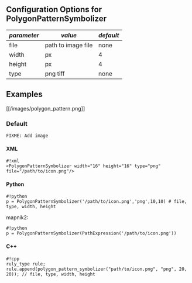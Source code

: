 <!-- Name: PolygonPatternSymbolizer -->
<!-- Version: 8 -->
<!-- Last-Modified: 2011/10/14 08:15:29 -->
<!-- Author: floledermann -->
## Configuration Options for PolygonPatternSymbolizer

| *parameter* | *value* | *default* |
--------------|---------|-----------|
| file | path to image file | none |
| width | px | 4 |
| height | px | 4 |
| type | png tiff | none |

## Examples

[[/images/polygon_pattern.png]]

### Default

` FIXME: Add image `

#### XML

    #!xml
    <PolygonPatternSymbolizer width="16" height="16" type="png" file="/path/to/icon.png"/>

#### Python


    #!python
    p = PolygonPatternSymbolizer('/path/to/icon.png','png',10,10) # file, type, width, height

mapnik2:


    #!python
    p = PolygonPatternSymbolizer(PathExpression('/path/to/icon.png'))

#### C++


    #!cpp
    ruly_type rule;
    rule.append(polygon_pattern_symbolizer("path/to/icon.png", "png", 20, 20)); // file, type, width, height